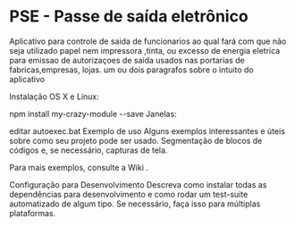 # PSE  -  Passe de saída eletrônico
Aplicativo para controle de saida de funcionarios  ao qual  fará com que não seja utilizado papel nem impressora ,tinta, ou excesso de energia eletrica para  emissao de autorizaçoes de saida usados nas portarias de fabricas,empresas, lojas.
um ou dois paragrafos sobre o intuito do aplicativo


Instalação
OS X e Linux:

npm install my-crazy-module --save
Janelas:

editar autoexec.bat
Exemplo de uso
Alguns exemplos interessantes e úteis sobre como seu projeto pode ser usado. Segmentação de blocos de códigos e, se necessário, capturas de tela.

Para mais exemplos, consulte a Wiki .

Configuração para Desenvolvimento
Descreva como instalar todas as dependências para desenvolvimento e como rodar um test-suite automatizado de algum tipo. Se necessário, faça isso para múltiplas plataformas.
